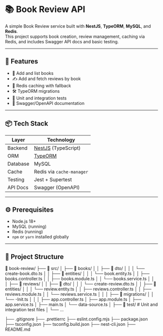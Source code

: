 # 📚 Book Review API

A simple Book Review service built with **NestJS**, **TypeORM**, **MySQL**, and **Redis**.  
This project supports book creation, review management, caching via Redis, and includes Swagger API docs and basic testing.

---

## 🚀 Features

- 📘 Add and list books
- ✍️ Add and fetch reviews by book
- 🧠 Redis caching with fallback
- 🛠 TypeORM migrations
- 🧪 Unit and integration tests
- 📜 Swagger/OpenAPI documentation

---

## 📦 Tech Stack

| Layer           | Technology                |
|----------------|----------------------------|
| Backend         | [NestJS](https://nestjs.com) (TypeScript) |
| ORM             | [TypeORM](https://typeorm.io) |
| Database        | MySQL                     |
| Cache           | Redis via `cache-manager` |
| Testing         | Jest + Supertest          |
| API Docs        | Swagger (OpenAPI)         |

---

## ⚙️ Prerequisites

- Node.js 18+
- MySQL (running)
- Redis (running)
- `npm` or `yarn` installed globally

---

## 📁 Project Structure

📁 book-review/
├── 📂 src/
│   ├── 📂 books/
│   │   ├── 📂 dto/
│   │   │   └── create-book.dto.ts
│   │   ├── 📂 entities/
│   │   │   └── book.entity.ts
│   │   ├── books.controller.ts
│   │   ├── books.module.ts
│   │   └── books.service.ts
│   │
│   ├── 📂 reviews/
│   │   ├── 📂 dto/
│   │   │   └── create-review.dto.ts
│   │   ├── 📂 entities/
│   │   │   └── review.entity.ts
│   │   ├── reviews.controller.ts
│   │   ├── reviews.module.ts
│   │   └── reviews.service.ts
│   │
│   ├── 📂 migrations/
│   │   └── <timestamp>-Init.ts
│   │
│   ├── app.controller.ts
│   ├── app.module.ts
│   ├── app.service.ts
│   ├── main.ts
│   └── data-source.ts
│
├── 📂 test/                  # Unit and integration test files
│   └── ...

├── .gitignore
├── .prettierrc
├── eslint.config.mjs
├── package.json
├── tsconfig.json
├── tsconfig.build.json
├── nest-cli.json
├── README.md
